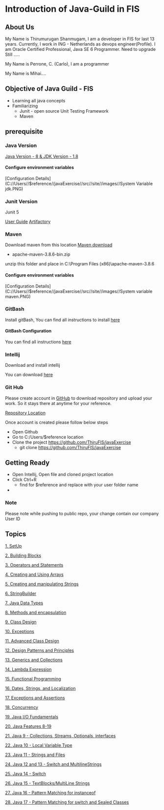 # Introduction of Java-Guild in FIS

## About Us

My Name is Thirumurugan Shanmugam, I am a developer in FIS for last 13 years. Currently, I work in ING - Netherlands
as devops engineer(Profile). I am Oracle Certified Professional, Java SE 6 Programmer. Need to upgrade Still .....

My Name is Perrone, C. (Carlo), I am a programmer 

My Name is Mihai....

## Objective of Java Guild - FIS

* Learning all java concepts
* Familiarizing 
  * Junit - open source Unit Testing Framework
  * Maven
  
## prerequisite

### Java Version
[Java Version - 8 & JDK Version - 1.8](https://dev.java/download/releases/)

#### Configure environment variables

[Configuration Details](C://Users//$reference//javaExercise//src//site//images//System Variable jdk.PNG)

### Junit Version
Junit 5

[User Guide](https://junit.org/junit5/docs/current/user-guide/)
[Artifactory](https://mvnrepository.com/artifact/org.junit)

### Maven

Download maven from this location [Maven download](https://maven.apache.org/download.cgi)
* apache-maven-3.8.6-bin.zip

unzip this folder and place in C:\Program Files (x86)\apache-maven-3.8.6

#### Configure environment variables

[Configuration Details](C://Users//$reference//javaExercise//src//site//images//System variable maven.PNG)

### GitBash

Install gitBash, You can find all instructions to install [here](https://github.com/git-guides/install-git)

#### GitBash Configuration

You can find all instructions [here](https://git-scm.com/book/en/v2/Customizing-Git-Git-Configuration)

### Intellij

Download and install intellij

You can download [here](https://www.jetbrains.com/idea/download/#section=windows)

### Git Hub

Please create account in [GitHub](https://github.com/) to download repository and upload your work. So it stays there at anytime for your
reference.

[Repository Location](https://github.com/ThiruFIS/javaExercise)

Once account is created please follow below steps
* Open Github
* Go to C:/Users/$reference location
* Clone the project https://github.com/ThiruFIS/javaExercise
  * git clone https://github.com/ThiruFIS/javaExercise

## Getting Ready

* Open Intellij, Open file and cloned project location
* Click Ctrl+R
  * find for $reference and replace with your user folder name
* 
### Note
Please note while pushing to public repo, your change contain our company User ID
  
## Topics

[1. SetUp](C://Users//$reference//javaExercise//src//site//markdown//SetUp.md)

[2. Building Blocks](C://Users//$$reference//$reference//javaExercise//src//site//markdown//BuildingBlocks.md)

[3. Operators and Statements](C://Users//$$reference//javaExercise//src//site//markdown//OperatorsandStatements.md)

[4. Creating and Using Arrays]()

[5. Creating and manipulating Strings]()

[6. StringBuilder]()

[7. Java Data Types]()

[8. Methods and encapsulation]()

[9. Class Design]()

[10. Exceptions]()

[11. Advanced Class Design]()

[12. Design Patterns and Principles]()

[13. Generics and Collections]()

[14. Lambda Expression]()

[15. Functional Programming]()

[16. Dates, Strings, and Localization]()

[17. Exceptions and Assertions]()

[18. Concurrency]()

[19. Java I/O Fundamentals]()

[20. Java Features 8-19]()

[21. Java 9 - Collections, Streams, Optionals, interfaces]()

[22. Java 10 - Local Variable Type]()

[23. Java 11 - Strings and Files]()

[24. Java 12 and 13 - Switch and MultilineStrings]()

[25. Java 14 - Switch]()

[26. Java 15 - TextBlocks/MultiLine Strings]()

[27. Java 16 - Pattern Matching for instanceof]()

[28. Java 17 - Pattern Matching for switch and Sealed Classes]()